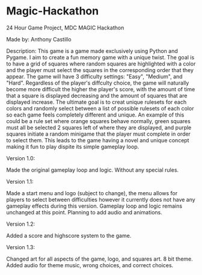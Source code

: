 # Magic-Hackathon
24 Hour Game Project, MDC MAGIC Hackathon

Made by: Anthony Castillo

Description: This game is a game made exclusively using Python and Pygame. I aim to create a fun memory game with a unique twist. The goal is to have a grid of squares where random squares are highlighted with a color and the player must select the squares in the corresponding order that they appear. The game will have 3 difficulty settings: "Easy", "Medium", and "Hard". Regardless of the player's diffculty choice, the game will naturally become more difficult the higher the player's score, with the amount of time that a square is displayed decreasing and the amount of squares that are displayed increase. The ultimate goal is to creat unique rulesets for each colors and randomly select between a list of possible rulesets of each color so each game feels completely different and unique. An example of this could be a rule set where orange squares behave normally, green squares must all be selected 2 squares left of where they are displayed, and purple squares initiate a random minigame that the player must complete in order to select them. This leads to the game having a novel and unique concept making it fun to play dispite its simple gameplay loop.

Version 1.0:

Made the original gameplay loop and logic. Without any special rules.

Version 1.1: 

Made a start menu and logo (subject to change), the menu allows for players to select between difficulties however it currently does not have any gameplay effects during this version. Gameplay loop and logic remains unchanged at this point. Planning to add audio and animations.

Version 1.2:

Added a score and highscore system to the game.

Version 1.3:

Changed art for all aspects of the game, logo, and squares art. 8 bit theme. Added audio for theme music, wrong choices, and correct choices.
